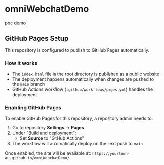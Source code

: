 # omniWebchatDemo
poc demo

## GitHub Pages Setup

This repository is configured to publish to GitHub Pages automatically.

### How it works

- The `index.html` file in the root directory is published as a public website
- The deployment happens automatically when changes are pushed to the `main` branch
- GitHub Actions workflow (`.github/workflows/pages.yml`) handles the deployment

### Enabling GitHub Pages

To enable GitHub Pages for this repository, a repository admin needs to:

1. Go to repository **Settings** → **Pages**
2. Under "Build and deployment":
   - Set **Source** to "GitHub Actions"
3. The workflow will automatically deploy on the next push to `main`

Once enabled, the site will be available at: `https://yourtown-au.github.io/omniWebchatDemo/`
